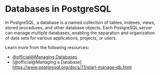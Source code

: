 # Databases in PostgreSQL

In PostgreSQL, a database is a named collection of tables, indexes, views, stored procedures, and other database objects. Each PostgreSQL server can manage multiple databases, enabling the separation and organization of data sets for various applications, projects, or users.

Learn more from the following resources:

- [@official@Managing Databases](https://www.postgresql.org/docs/8.1/managing-databases.html)
- [@official@Managing a Database]
https://www.postgresql.org/docs/7.1/start-manage-db.html